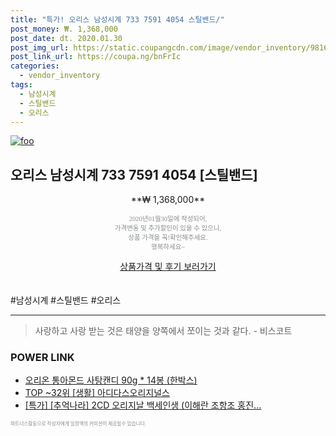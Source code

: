 ```yaml
--- 
title: "특가! 오리스 남성시계 733 7591 4054 스틸밴드/" 
post_money: ₩. 1,368,000 
post_date: dt. 2020.01.30 
post_img_url: https://static.coupangcdn.com/image/vendor_inventory/9816/a84407be3ace932b733944285e8a95f0affa49257894a5d0abad83dbf922.jpg 
post_link_url: https://coupa.ng/bnFrIc 
categories: 
  - vendor_inventory 
tags: 
  - 남성시계 
  - 스틸밴드 
  - 오리스 
--- 
```

[![foo](https://static.coupangcdn.com/image/vendor_inventory/9816/a84407be3ace932b733944285e8a95f0affa49257894a5d0abad83dbf922.jpg)](https://coupa.ng/bnFrIc) 

## 오리스 남성시계 733 7591 4054 [스틸밴드] 
<p style="text-align: center;">**₩ 1,368,000**</p> 
<p style="text-align: center;"><span style="color: #898c8f; font-family: Georgia,Times,serif; font-size: 0.75em;">2020년01월30일에 작성되어, <br>가격변동 및 추가할인이 있을 수 있으니,<br> 상품 가격을 꼭!확인해주세요.<br>행복하세요~</span> 
</p>	 
<div markdown="0" style="text-align: center;"><a href="https://coupa.ng/bnFrIc" class="btn btn--success">상품가격 및 후기 보러가기</a></div> 
<br><br> 
  #남성시계 #스틸밴드 #오리스 
<hr> 

> 사랑하고 사랑 받는 것은 태양을 양쪽에서 쪼이는 것과 같다. - 비스코트 


### POWER LINK

* <a href="https://blog.naver.com/fasyy4321/221790756573" target="_blank">오리온 통아몬드 사탕캔디 90g * 14봉 (한박스)</a>
* <a href="https://blog.naver.com/fasyy4321/221778124179" target="_blank"> TOP ~32위 [생활] 아디다스오리지널스</a>
* <a href="https://blog.naver.com/santokki14/221789181959" target="_blank">[특가] [추억나라] 2CD 오리지날 백세인생 (이해란 조항조 홍진...</a>

<span style="color: #898c8f; font-family: Georgia,Times,serif; font-size: 0.55em;">파트너스활동으로 작성자에게 일정액의 커미션이 제공될수 있습니다.</span> 
